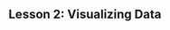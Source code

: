 <!--
.. title: Descriptive Statistics - Lesson 2
.. slug: lesson-2
.. date: 2016-08-11 21:04:36 UTC+08:00
.. tags: descriptive-statistics
.. category:
.. link:
.. description:
.. type: text
-->

## Lesson 2: Visualizing Data ##
